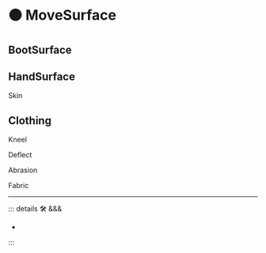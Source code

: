 # 🟠 <move>MoveSurface</move>

## BootSurface

## HandSurface

Skin

## Clothing

Kneel

Deflect

Abrasion

Fabric

---

<!-- =================================================== -->
<!-- =================================================== -->
<!-- =================================================== -->
<!-- =================================================== -->
<!-- =================================================== -->
::: details 🛠 <dev>&&&</dev>

-

:::
